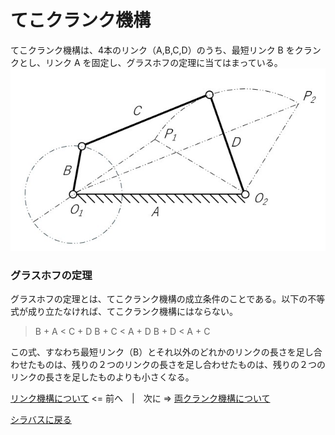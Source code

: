 # てこクランク機構
てこクランク機構は、4本のリンク（A,B,C,D）のうち、最短リンク B をクランクとし、リンク A を固定し、グラスホフの定理に当てはまっている。
![てこクランク機構](tekocrank.jpg)

### グラスホフの定理
グラスホフの定理とは、てこクランク機構の成立条件のことである。以下の不等式が成り立たなければ、てこクランク機構にはならない。

>B + A < C + D
>B + C < A + D
>B + D < A + C

この式、すなわち最短リンク（B）とそれ以外のどれかのリンクの長さを足し合わせたものは、残りの２つのリンクの長さを足し合わせたものは、残りの２つのリンクの長さを足したものよりも小さくなる。

[リンク機構について](about-link-mechanism.md) <= 前へ　|　次に => [両クランク機構について](about-double-crank.md)

[シラバスに戻る](syllabus.md)